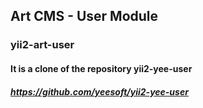 ## Art CMS - User Module

### yii2-art-user

#### It is a clone of the repository yii2-yee-user 
##### https://github.com/yeesoft/yii2-yee-user 